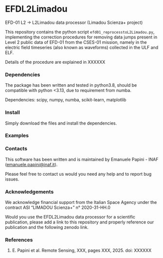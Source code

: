 # EFDL2Limadou
EFD-01 L2 -> L2Limadou data processor (Limadou Scienza+ project) 

This repository contains the python script `efd01_reprocesstoL2Limadou.py`, implementing the correction procedures for removing data jumps present in Level 2 public data of EFD-01 from the CSES-01 mission,
namely in the electric field timeseries (also known as waveforms) collected  in the ULF and ELF.

Details of the procedure are explained in XXXXXX

### Dependencies ###
The package has been written and tested in python3.8, should be compatible with python <3.13, due to requirement from numba.

Dependencies: scipy, numpy, numba, scikit-learn, matplotlib


### Install ###

Simply download the files and install the dependencies.

### Examples ###


### Contacts ###

This software has been written and is maintained by Emanuele Papini - INAF (emanuele.papini@inaf.it).

Please feel free to contact us would you need any help and to report bug issues.

### Acknowledgements ###

We acknowledge financial support from the Italian Space Agency under the contract ASI “LIMADOU Scienza+” n° 2020-31-HH.0

Would you use the EFDL2Limadou data processor for a scientific publication, please add a link to this repository and properly reference our publication and the following zenodo link.


### References ###

1) E. Papini et al. [](https://mdpi.com) Remote Sensing, XXX, pages XXX, 2025. doi: XXXXXX
